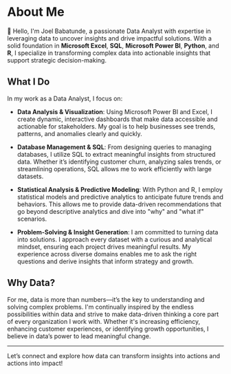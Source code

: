 # About Me

👋 Hello, I'm Joel Babatunde, a passionate Data Analyst with expertise in leveraging data to uncover insights and drive impactful solutions. With a solid foundation in **Microsoft Excel**, **SQL**, **Microsoft Power BI**, **Python**, and **R**, I specialize in transforming complex data into actionable insights that support strategic decision-making.

## What I Do

In my work as a Data Analyst, I focus on:

- **Data Analysis & Visualization**: Using Microsoft Power BI and Excel, I create dynamic, interactive dashboards that make data accessible and actionable for stakeholders. My goal is to help businesses see trends, patterns, and anomalies clearly and quickly.

- **Database Management & SQL**: From designing queries to managing databases, I utilize SQL to extract meaningful insights from structured data. Whether it’s identifying customer churn, analyzing sales trends, or streamlining operations, SQL allows me to work efficiently with large datasets.

- **Statistical Analysis & Predictive Modeling**: With Python and R, I employ statistical models and predictive analytics to anticipate future trends and behaviors. This allows me to provide data-driven recommendations that go beyond descriptive analytics and dive into "why" and "what if" scenarios.

- **Problem-Solving & Insight Generation**: I am committed to turning data into solutions. I approach every dataset with a curious and analytical mindset, ensuring each project drives meaningful results. My experience across diverse domains enables me to ask the right questions and derive insights that inform strategy and growth.

## Why Data?

For me, data is more than numbers—it’s the key to understanding and solving complex problems. I'm continually inspired by the endless possibilities within data and strive to make data-driven thinking a core part of every organization I work with. Whether it's increasing efficiency, enhancing customer experiences, or identifying growth opportunities, I believe in data’s power to lead meaningful change.

---

Let’s connect and explore how data can transform insights into actions and actions into impact!
